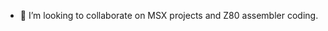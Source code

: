 - 💞️ I’m looking to collaborate on MSX projects and Z80 assembler coding.

<!---
Chrome58/Chrome58 is a ✨ special ✨ repository because its `README.md` (this file) appears on your GitHub profile.
You can click the Preview link to take a look at your changes.
--->
